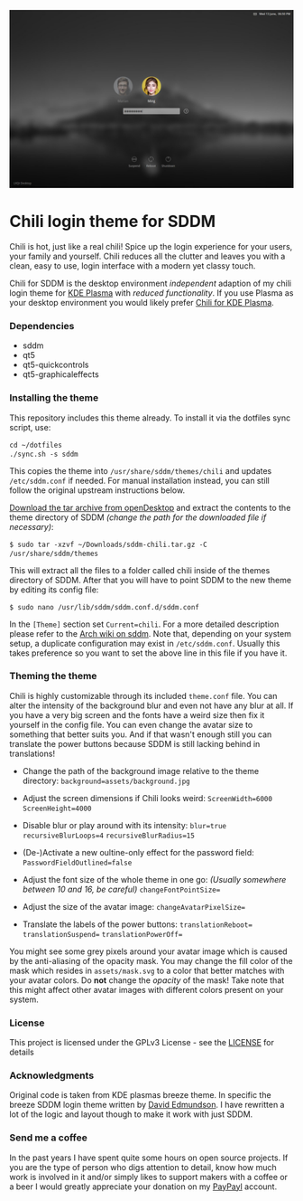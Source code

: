 ![Screenshot of the theme](preview.jpg "Preview")

# Chili login theme for SDDM

Chili is hot, just like a real chili! Spice up the login experience for your users, your family and yourself. Chili reduces all the clutter and leaves you with a clean, easy to use, login interface with a modern yet classy touch.

Chili for SDDM is the desktop environment *independent* adaption of my chili login theme for [KDE Plasma](https://www.kde.org/plasma-desktop) with *reduced functionality*. If you use Plasma as your desktop environment you would likely prefer [Chili for KDE Plasma](https://github.com/MarianArlt/kde-plasma-chili).

### Dependencies

  * sddm
  * qt5
  * qt5-quickcontrols
  * qt5-graphicaleffects

### Installing the theme

This repository includes this theme already. To install it via the dotfiles sync script, use:
```
cd ~/dotfiles
./sync.sh -s sddm
```
This copies the theme into `/usr/share/sddm/themes/chili` and updates `/etc/sddm.conf` if needed. For manual installation instead, you can still follow the original upstream instructions below.

[Download the tar archive from openDesktop](https://www.opendesktop.org/p/1240784) and extract the contents to the theme directory of SDDM *(change the path for the downloaded file if necessary)*:
```
$ sudo tar -xzvf ~/Downloads/sddm-chili.tar.gz -C /usr/share/sddm/themes
```
This will extract all the files to a folder called chili inside of the themes directory of SDDM. After that you will have to point SDDM to the new theme by editing its config file:
```
$ sudo nano /usr/lib/sddm/sddm.conf.d/sddm.conf
```
In the `[Theme]` section set `Current=chili`. For a more detailed description please refer to the [Arch wiki on sddm](https://wiki.archlinux.org/index.php/SDDM). Note that, depending on your system setup, a duplicate configuration may exist in `/etc/sddm.conf`. Usually this takes preference so you want to set the above line in this file if you have it.

### Theming the theme

Chili is highly customizable through its included `theme.conf` file. You can alter the intensity of the background blur and even not have any blur at all. If you have a very big screen and the fonts have a weird size then fix it yourself in the config file. You can even change the avatar size to something that better suits you. And if that wasn't enough still you can translate the power buttons because SDDM is still lacking behind in translations!


  * Change the path of the background image relative to the theme directory:
  `background=assets/background.jpg`

  * Adjust the screen dimensions if Chili looks weird:
  `ScreenWidth=6000`
  `ScreenHeight=4000`

  * Disable blur or play around with its intensity:
  `blur=true`
  `recursiveBlurLoops=4`
  `recursiveBlurRadius=15`

  * (De-)Activate a new oultine-only effect for the password field:
  `PasswordFieldOutlined=false`

  * Adjust the font size of the whole theme in one go:
  *(Usually somewhere between 10 and 16, be careful)*
  `changeFontPointSize=`

  * Adjust the size of the avatar image:
  `changeAvatarPixelSize=`

  * Translate the labels of the power buttons:
  `translationReboot=`
  `translationSuspend=`
  `translationPowerOff=`

You might see some grey pixels around your avatar image which is caused by the anti-aliasing of the opacity mask. You may change the fill color of the mask which resides in `assets/mask.svg` to a color that better matches with your avatar colors. Do **not** change the *opacity* of the mask! Take note that this might affect other avatar images with different colors present on your system.

### License

This project is licensed under the GPLv3 License - see the [LICENSE](LICENSE.md) for details

### Acknowledgments

Original code is taken from KDE plasmas breeze theme. In specific the breeze SDDM login theme written by [David Edmundson](davidedmundson@kde.org). I have rewritten a lot of the logic and layout though to make it work with just SDDM.

### Send me a coffee

In the past years I have spent quite some hours on open source projects. If you are the type of person who digs attention to detail, know how much work is involved in it and/or simply likes to support makers with a coffee or a beer I would greatly appreciate your donation on my [PayPayl](https://www.paypal.me/marianarlt) account.
